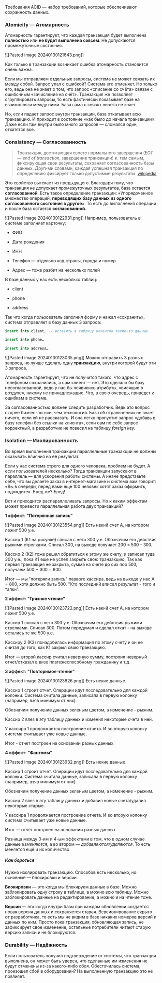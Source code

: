 
Требования ACID — набор требований, которые обеспечивают сохранность данных.

### Atomicity — Атомарность

Атомарность гарантирует, что каждая транзакция будет выполнена **полностью** или **не будет выполнена совсем**. Не допускаются промежуточные состояния.

![[Pasted image 20240130121643.png]]

Как только в транзакции возникает ошибка атомарность становится очень важна.

Если мы отправляем отдельные запросы, система не может связать их между собой. Запрос упал с ошибкой? Система его отменяет. Но только его, ведь она не знает о том, что запрос «списание со счёта» связан с ошибочным «зачисление на счёт». Транзакция же позволяет сгруппировать запросы, то есть фактически показывает базе на взаимосвязи между ними. База сама о связях ничего не знает. 

Но, если падает запрос внутри транзакции, база откатывает всю транзакцию. И приходит в состояние «как было до начала транзакции». Даже если там внутри было много запросов — сломался один, откатятся все.

### Consistency — Согласованность

> Транзакция, достигающая своего нормального завершения (_EOT — end of transaction_, завершение транзакции) и, тем самым, фиксирующая свои результаты, сохраняет согласованность базы данных. Другими словами, каждая успешная транзакция по определению фиксирует только допустимые результаты ​ [wikipedia](https://ru.wikipedia.org/wiki/ACID)

Это свойство вытекает из предыдущего. Благодаря тому, что транзакция не допускает промежуточных результатов, база остается **согласованной**. Есть такое определение транзакции: «Упорядоченное множество операций, **переводящих базу данных из одного согласованного состояния в другое**». То есть до выполнения операции и после база остается **согласованной**.

![[Pasted image 20240130122931.png]]
Например, пользователь в системе заполняет карточку:

- ФИО
    
- Дата рождения
    
- ИНН
    
- Телефон — отдельно код страны, города и номер
    
- Адрес — тоже разбит на несколько полей
    

В базе данных у нас есть несколько таблиц:

- client
    
- phone
    
- address
    

Так что когда пользователь заполнил форму и нажал «сохранить», система отправляет в базу данных 3 запроса:

```sql
insert into client… -- вставить в таблицу клиентов такие-то данные

insert into phone…

insert into address…
```

![[Pasted image 20240130123035.png]]
Можно отправить 3 разных запроса, но лучше сделать одну **транзакцию**, внутри которой будут эти 3 запроса.

Атомарность гарантирует, что не получится такого, что адрес с телефоном сохранились, а сам клиент — нет. Это сделало бы базу несогласованной, ведь у нас бы появились атрибуты, «висящие в воздухе», никому не принадлежащие. Что, в свою очередь, приведет к ошибкам в системе.

За согласованностью должен следить разработчик. Ведь это вопрос скорее бизнес-логики, чем технологий. База об ограничениях не знает ничего, если ей не рассказать. И она легко пропустит запрос «добавь в базу телефон без ссылки на клиента», если сам по себе запрос корректный, а разработчик не повесил на таблицу _foreign key_.

### Isolation — Изолированность

Во время выполнения транзакции параллельные транзакции не должны оказывать влияния на её результат.

Если у нас система строго для одного человека, проблем не будет. А если пользователей несколько? Тогда транзакции запускают в параллель — для ускорения работы системы. А иначе представьте себе, что вы делаете заказ в интернет-магазине и система вам говорит: «Вы в очереди, перед вами еще 100 человек хотят заказ оформить, подождите». Бред же? Бред!

Вот и приходится распараллеливать запросы. Но к каким эффектам может привести параллельная работа двух транзакций?

**1 эффект: "Потерянная запись"**

![[Pasted image 20240130123554.png]]
Есть некий счет А, на котором лежит 500 у.е.

Кассир 1 (К1 на рисунке) списал с него 300 у.е. Обозначим его действия рыжими стрелками. Списал 300, на выходе получает 200 = 500 - 300.

Кассир 2 (К2) тоже решил обратиться к этому же счету, и записал туда 300 у.е., пока К1 еще не успел закрыть свою транзакцию. Так как первая транзакция не закрыта, сумма на счете до сих пор 500, получаем 500 + 300 = 800.

Итог — мы "потеряли запись" первого кассира, ведь на выходе у нас А = 800, хотя должно быть 500. "Кто последний вписал результат - того и тапки".

**2 эффект: "Грязное чтение"**

![[Pasted image 20240130123723.png]]
Есть некий счет А, на котором лежит 500 у.е.

Кассир 1 списал с него 300 у.е. Обозначим его действия рыжими стрелками. Списал 300. Потом передумал и сделал откат - на выходе остались те же 500 у.е.

Кассиру 2 (К2) понадобилась информация по этому счету и он ее считал до того, как К1 закрыл свою транзакцию.

Итог — второй кассир считал неверную сумму, построил неверный отчет/отказал в визе платежеспособному гражданину и т.д.

**3 эффект: "Повторимое чтение"**

![[Pasted image 20240130123826.png]]
Есть некие данные.

Кассир 1 строит отчет. Операции идут последовательно для каждой колонки. Система считала данные, записала в первую колонку (например, взяв минимум от них).

Обозначим получение данных зеленым цветом, а изменение - рыжим.

Кассир 2 влез в эту таблицу данных и изменил некоторые счета в ней.

У кассира 1 продолжается построение отчета. И во вторую колонку система считывает уже новые данные.

Итог - отчет построен на основании разных данных.

**4 эффект: "Фантомы"**

![[Pasted image 20240130123932.png]]
Есть некие данные.

Кассир 1 строит отчет. Операции идут последовательно для каждой колонки. Система считала данные, записала в первую колонку (например, взяв минимум от них).

Обозначим получение данных зеленым цветом, а изменение - рыжим.

Кассир 2 влез в эту таблицу данных и добавил новые счета/удалил некоторые старые.

У кассира 1 продолжается построение отчета. И во вторую колонку система считывает уже новые данные.

Итог — отчет построен на основании разных данных.

Разница между 3-им и 4-ым эффектами в том, что в одном случае данные _изменяются_, а во втором — _добавляются/удаляются_. То есть меняется ещё и их количество.

##### Как бороться

Нужно изолировать транзакцию. Способов есть несколько, но основные — блокировки и версии.

**Блокировки** — это когда мы блокируем данные в базе. Можно заблокировать одну строку в таблице, а можно всю таблицу. Можно заблокировать данные на редактирование, а можно и на чтение тоже.

**Версии** — это когда внутри базы при каждом обновлении создается новая версия данных и сохраняется старая. Версионирование скрыто от разработчика, то есть мы не видим в базе никаких номеров версий и данных по ним. Просто пока транзакция, обновляющая запись, не зафиксирует свое изменение, остальные потребители читают старую версию записи и не блокируются.

### Durability — Надёжность

Если пользователь получил подтверждение от системы, что транзакция выполнена, он может быть уверен, что сделанные им изменения не будут отменены из-за какого-либо сбоя. Обесточилась система, произошел сбой в оборудовании? На выполненную транзакцию это не повлияет.
